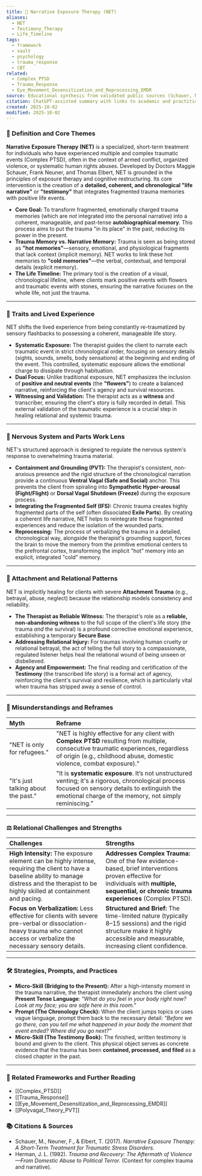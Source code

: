 ```yaml
---
title: 📜 Narrative Exposure Therapy (NET)
aliases:
  - NET
  - Testimony_Therapy
  - Life_Timeline
tags:
  - framework
  - vault
  - psychology
  - trauma_response
  - CBT
related:
  - Complex_PTSD
  - Trauma_Response
  - Eye_Movement_Desensitization_and_Reprocessing_EMDR
source: Educational synthesis from validated public sources (Schauer, Neuner, and Elbert's model)
citation: ChatGPT-assisted summary with links to academic and practitioner materials
created: 2025-10-02
modified: 2025-10-02
---
```

### 🧩 Definition and Core Themes

**Narrative Exposure Therapy (NET)** is a specialized, short-term treatment for individuals who have experienced multiple and complex traumatic events (Complex PTSD), often in the context of armed conflict, organized violence, or systematic human rights abuses. Developed by Doctors Maggie Schauer, Frank Neuner, and Thomas Elbert, NET is grounded in the principles of exposure therapy and cognitive restructuring. Its core intervention is the creation of a **detailed, coherent, and chronological "life narrative"** or **"testimony"** that integrates fragmented trauma memories with positive life events.

-   **Core Goal:** To transform fragmented, emotionally charged trauma memories (which are *not* integrated into the personal narrative) into a coherent, manageable, and past-tense **autobiographical memory**. This process aims to put the trauma "in its place" in the past, reducing its power in the present.
-   **Trauma Memory vs. Narrative Memory:** Trauma is seen as being stored as **"hot memories"**—sensory, emotional, and physiological fragments that lack context (implicit memory). NET works to link these hot memories to **"cold memories"**—the verbal, contextual, and temporal details (explicit memory).
-   **The Life Timeline:** The primary tool is the creation of a visual, chronological lifeline, where clients mark positive events with flowers and traumatic events with stones, ensuring the narrative focuses on the whole life, not just the trauma.

---

### 🌿 Traits and Lived Experience

NET shifts the lived experience from being constantly re-traumatized by sensory flashbacks to possessing a coherent, manageable life story.

-   **Systematic Exposure:** The therapist guides the client to narrate each traumatic event in strict chronological order, focusing on sensory details (sights, sounds, smells, body sensations) at the beginning and ending of the event. This controlled, systematic exposure allows the emotional charge to dissipate through habituation.
-   **Dual Focus:** Unlike traditional exposure, NET emphasizes the inclusion of **positive and neutral events** (the **"flowers"**) to create a balanced narrative, reinforcing the client's agency and survival resources.
-   **Witnessing and Validation:** The therapist acts as a **witness** and transcriber, ensuring the client's story is fully recorded in detail. This external validation of the traumatic experience is a crucial step in healing relational and systemic trauma.

---

### 🧠 Nervous System and Parts Work Lens

NET's structured approach is designed to regulate the nervous system's response to overwhelming trauma material.

-   **Containment and Grounding (PVT):** The therapist's consistent, non-anxious presence and the rigid structure of the chronological narration provide a continuous **Ventral Vagal (Safe and Social)** anchor. This prevents the client from spiraling into **Sympathetic Hyper-arousal (Fight/Flight)** or **Dorsal Vagal Shutdown (Freeze)** during the exposure process.
-   **Integrating the Fragmented Self (IFS):** Chronic trauma creates highly fragmented parts of the self (often dissociated **Exile Parts**). By creating a coherent life narrative, NET helps to reintegrate these fragmented experiences and reduce the isolation of the wounded parts.
-   **Reprocessing:** The process of verbalizing the trauma in a detailed, chronological way, alongside the therapist's grounding support, forces the brain to move the memory from the primitive emotional centers to the prefrontal cortex, transforming the implicit "hot" memory into an explicit, integrated "cold" memory.

---

### 💞 Attachment and Relational Patterns

NET is implicitly healing for clients with severe **Attachment Trauma** (e.g., betrayal, abuse, neglect) because the relationship models consistency and reliability.

-   **The Therapist as Reliable Witness:** The therapist's role as a **reliable, non-abandoning witness** to the full scope of the client's life story (the trauma *and* the survival) is a profound corrective emotional experience, establishing a temporary **Secure Base**.
-   **Addressing Relational Injury:** For traumas involving human cruelty or relational betrayal, the act of telling the full story to a compassionate, regulated listener helps heal the relational wound of being unseen or disbelieved.
-   **Agency and Empowerment:** The final reading and certification of the **Testimony** (the transcribed life story) is a formal act of agency, reinforcing the client's survival and resilience, which is particularly vital when trauma has stripped away a sense of control.

---

### 🔄 Misunderstandings and Reframes

| Myth | Reframe |
| :--- | :--- |
| "NET is only for refugees." | "NET is highly effective for any client with **Complex PTSD** resulting from multiple, consecutive traumatic experiences, regardless of origin (e.g., childhood abuse, domestic violence, combat exposure)." |
| "It's just talking about the past." | "It is **systematic exposure**. It’s not unstructured venting; it's a rigorous, chronological process focused on sensory details to extinguish the emotional charge of the memory, not simply reminiscing." |

---

### ⚖️ Relational Challenges and Strengths

| Challenges | Strengths |
| :--- | :--- |
| **High Intensity:** The exposure element can be highly intense, requiring the client to have a baseline ability to manage distress and the therapist to be highly skilled at containment and pacing. | **Addresses Complex Trauma:** One of the few evidence-based, brief interventions proven effective for individuals with **multiple, sequential, or chronic trauma experiences** (Complex PTSD). |
| **Focus on Verbalization:** Less effective for clients with severe pre-verbal or dissociation-heavy trauma who cannot access or verbalize the necessary sensory details. | **Structured and Brief:** The time-limited nature (typically 8–15 sessions) and the rigid structure make it highly accessible and measurable, increasing client confidence. |

---

### 🛠️ Strategies, Prompts, and Practices

-   **Micro-Skill (Bridging to the Present):** After a high-intensity moment in the trauma narrative, the therapist immediately anchors the client using **Present Tense Language**: *"What do you feel in your body right now? Look at my face; you are safe here in this room."*
-   **Prompt (The Chronology Check):** When the client jumps topics or uses vague language, prompt them back to the necessary detail: *"Before we go there, can you tell me what happened in your body *the moment* that event ended? Where did you go next?"*
-   **Micro-Skill (The Testimony Book):** The finished, written testimony is bound and given to the client. This physical object serves as concrete evidence that the trauma has been **contained, processed, and filed** as a closed chapter in the past.

---

### 🔗 Related Frameworks and Further Reading

-   [[Complex_PTSD]]
-   [[Trauma_Response]]
-   [[Eye_Movement_Desensitization_and_Reprocessing_EMDR]]
-   [[Polyvagal_Theory_PVT]]

### 📚 Citations & Sources

-   Schauer, M., Neuner, F., & Elbert, T. (2017). *Narrative Exposure Therapy: A Short-Term Treatment for Traumatic Stress Disorders.*
-   Herman, J. L. (1992). *Trauma and Recovery: The Aftermath of Violence—From Domestic Abuse to Political Terror.* (Context for complex trauma and narrative).